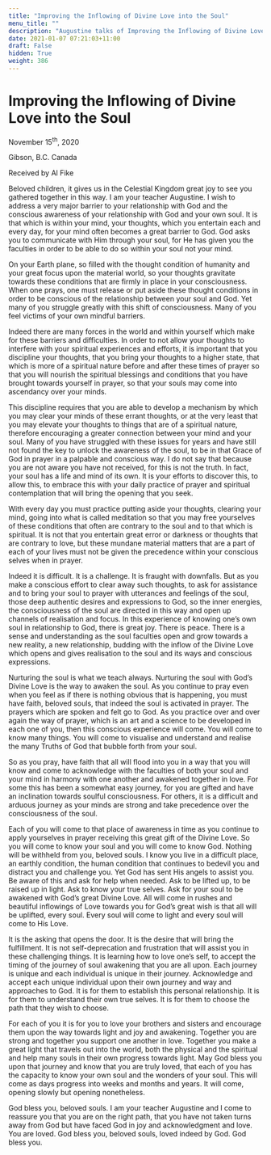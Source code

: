 ```yaml
---
title: "Improving the Inflowing of Divine Love into the Soul"
menu_title: ""
description: "Augustine talks of Improving the Inflowing of Divine Love into the Soul"
date: 2021-01-07 07:21:03+11:00
draft: False
hidden: True
weight: 386
---
```

# Improving the Inflowing of Divine Love into the Soul

November 15<sup>th</sup>, 2020

Gibson, B.C. Canada

Received by Al Fike



Beloved children, it gives us in the Celestial Kingdom great joy to see you gathered together in this way. I am your teacher Augustine. I wish to address a very major barrier to your relationship with God and the conscious awareness of your relationship with God and your own soul. It is that which is within your mind, your thoughts, which you entertain each and every day, for your mind often becomes a great barrier to God. God asks you to communicate with Him through your soul, for He has given you the faculties in order to be able to do so within your soul not your mind.

On your Earth plane, so filled with the thought condition of humanity and your great focus upon the material world, so your thoughts gravitate towards these conditions that are firmly in place in your consciousness. When one prays, one must release or put aside these thought conditions in order to be conscious of the relationship between your soul and God. Yet many of you struggle greatly with this shift of consciousness. Many of you feel victims of your own mindful barriers.

Indeed there are many forces in the world and within yourself which make for these barriers and difficulties. In order to not allow your thoughts to interfere with your spiritual experiences and efforts, it is important that you discipline your thoughts, that you bring your thoughts to a higher state, that which is more of a spiritual nature before and after these times of prayer so that you will nourish the spiritual blessings and conditions that you have brought towards yourself in prayer, so that your souls may come into ascendancy over your minds.

This discipline requires that you are able to develop a mechanism by which you may clear your minds of these errant thoughts, or at the very least that you may elevate your thoughts to things that are of a spiritual nature, therefore encouraging a greater connection between your mind and your soul. 
Many of you have struggled with these issues for years and have still not found the key to unlock the awareness of the soul, to be in that Grace of God in prayer in a palpable and conscious way. I do not say that because you are not aware you have not received, for this is not the truth. In fact, your soul has a life and mind of its own. It is your efforts to discover this, to allow this, to embrace this with your daily practice of prayer and spiritual contemplation that will bring the opening that you seek. 

With every day you must practice putting aside your thoughts, clearing your mind, going into what is called meditation so that you may free yourselves of these conditions that often are contrary to the soul and to that which is spiritual. It is not that you entertain great error or darkness or thoughts that are contrary to love, but these mundane material matters that are a part of each of your lives must not be given the precedence within your conscious selves when in prayer. 

Indeed it is difficult. It is a challenge. It is fraught with downfalls. But as you make a conscious effort to clear away such thoughts, to ask for assistance and to bring your soul to prayer with utterances and feelings of the soul, those deep authentic desires and expressions to God, so the inner energies, the consciousness of the soul are directed in this way and open up channels of realisation and focus. In this experience of knowing one’s own soul in relationship to God, there is great joy. There is peace. There is a sense and understanding as the soul faculties open and grow towards a new reality, a new relationship, budding with the inflow of the Divine Love which opens and gives realisation to the soul and its ways and conscious expressions.

Nurturing the soul is what we teach always. Nurturing the soul with God’s Divine Love is the way to awaken the soul. As you continue to pray even when you feel as if there is nothing obvious that is happening, you must have faith, beloved souls, that indeed the soul is activated in prayer. The prayers which are spoken and felt go to God. As you practice over and over again the way of prayer, which is an art and a science to be developed in each one of you, then this conscious experience will come. You will come to know many things. You will come to visualise and understand and realise the many Truths of God that bubble forth from your soul.

So as you pray, have faith that all will flood into you in a way that you will know and come to acknowledge with the faculties of both your soul and your mind in harmony with one another and awakened together in love. For some this has been a somewhat easy journey, for you are gifted and have an inclination towards soulful consciousness. For others, it is a difficult and arduous journey as your minds are strong and take precedence over the consciousness of the soul.

Each of you will come to that place of awareness in time as you continue to apply yourselves in prayer receiving this great gift of the Divine Love. So you will come to know your soul and you will come to know God. Nothing will be withheld from you, beloved souls. I know you live in a difficult place, an earthly condition, the human condition that continues to bedevil you and distract you and challenge you. Yet God has sent His angels to assist you. Be aware of this and ask for help when needed. Ask to be lifted up, to be raised up in light. Ask to know your true selves. Ask for your soul to be awakened with God’s great Divine Love. All will come in rushes and beautiful inflowings of Love towards you for God’s great wish is that all will be uplifted, every soul. Every soul will come to light and every soul will come to His Love.

It is the asking that opens the door. It is the desire that will bring the fulfillment. It is not self-deprecation and frustration that will assist you in these challenging things. It is learning how to love one’s self, to accept the timing of the journey of soul awakening that you are all upon. Each journey is unique and each individual is unique in their journey. Acknowledge and accept each unique individual upon their own journey and way and approaches to God. It is for them to establish this personal relationship. It is for them to understand their own true selves. It is for them to choose the path that they wish to choose. 

For each of you it is for you to love your brothers and sisters and encourage them upon the way towards light and joy and awakening. Together you are strong and together you support one another in love. Together you make a great light that travels out into the world, both the physical and the spiritual and help many souls in their own progress towards light.
May God bless you upon that journey and know that you are truly loved, that each of you has the capacity to know your own soul and the wonders of your soul. This will come as days progress into weeks and months and years. It will come, opening slowly but opening nonetheless.

God bless you, beloved souls. I am your teacher Augustine and I come to reassure you that you are on the right path, that you have not taken turns away from God but have faced God in joy and acknowledgment and love. You are loved. God bless you, beloved souls, loved indeed by God. God bless you.